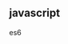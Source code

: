 [comment]: <javascript> (title: 'css 1', date: '2019-8-18', update: '', keywords: 'css, css 1')

## javascript
es6
